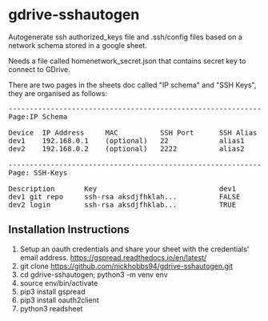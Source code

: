 # gdrive-sshautogen
Autogenerate ssh authorized_keys file and .ssh/config files based on a network schema stored in a google sheet.

Needs a file called homenetwork_secret.json that contains secret key to connect to GDrive.

There are two pages in the sheets doc called "IP schema" and "SSH Keys", they are organised as follows:

<pre>
-------------------------------------------------------------------------------
Page:IP Schema

Device  IP Address     MAC          SSH Port      SSH Alias       SSH User
dev1    192.168.0.1    (optional)   22            alias1          username
dev2    192.168.0.2    (optional)   2222          alias2          username2

-------------------------------------------------------------------------------
Page: SSH-Keys

Description       Key                             dev1      dev2
dev1 git repo     ssh-rsa aksdjfhklah...          FALSE     TRUE
dev2 login        ssh-rsa aksdjfhklab...          TRUE      FALSE
</pre>

## Installation Instructions
1. Setup an oauth credentials and share your sheet with the credentials' email address. 
   https://gspread.readthedocs.io/en/latest/
2. git clone https://github.com/nickhobbs94/gdrive-sshautogen.git
3. cd gdrive-sshautogen; python3 -m venv env
4. source env/bin/activate
5. pip3 install gspread
6. pip3 install oauth2client
7. python3 readsheet
